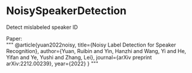 # NoisySpeakerDetection
Detect mislabeled speaker ID

Paper:  
"""
@article{yuan2022noisy,
  title={Noisy Label Detection for Speaker Recognition},
  author={Yuan, Ruibin and Yin, Hanzhi and Wang, Yi and He, Yifan and Ye, Yushi and Zhang, Lei},
  journal={arXiv preprint arXiv:2212.00239},
  year={2022}
}
"""
